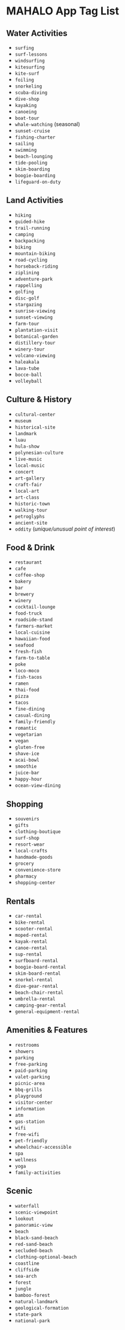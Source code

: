# MAHALO App Tag List

## Water Activities
*   `surfing`
*   `surf-lessons`
*   `windsurfing`
*   `kitesurfing`
*   `kite-surf`
*   `foiling`
*   `snorkeling`
*   `scuba-diving`
*   `dive-shop`
*   `kayaking`
*   `canoeing`
*   `boat-tour`
*   `whale-watching` (seasonal)
*   `sunset-cruise`
*   `fishing-charter`
*   `sailing`
*   `swimming`
*   `beach-lounging`
*   `tide-pooling`
*   `skim-boarding`
*   `boogie-boarding`
*   `lifeguard-on-duty`

## Land Activities
*   `hiking`
*   `guided-hike`
*   `trail-running`
*   `camping`
*   `backpacking`
*   `biking`
*   `mountain-biking`
*   `road-cycling`
*   `horseback-riding`
*   `ziplining`
*   `adventure-park`
*   `rappelling`
*   `golfing`
*   `disc-golf`
*   `stargazing`
*   `sunrise-viewing`
*   `sunset-viewing`
*   `farm-tour`
*   `plantation-visit`
*   `botanical-garden`
*   `distillery-tour`
*   `winery-tour`
*   `volcano-viewing`
*   `haleakala`
*   `lava-tube`
*   `bocce-ball`
*   `volleyball`

## Culture & History
*   `cultural-center`
*   `museum`
*   `historical-site`
*   `landmark`
*   `luau`
*   `hula-show`
*   `polynesian-culture`
*   `live-music`
*   `local-music`
*   `concert`
*   `art-gallery`
*   `craft-fair`
*   `local-art`
*   `art-class`
*   `historic-town`
*   `walking-tour`
*   `petroglyphs`
*   `ancient-site`
*   `oddity` (*unique/unusual point of interest*)

## Food & Drink
*   `restaurant`
*   `cafe`
*   `coffee-shop`
*   `bakery`
*   `bar`
*   `brewery`
*   `winery`
*   `cocktail-lounge`
*   `food-truck`
*   `roadside-stand`
*   `farmers-market`
*   `local-cuisine`
*   `hawaiian-food`
*   `seafood`
*   `fresh-fish`
*   `farm-to-table`
*   `poke`
*   `loco-moco`
*   `fish-tacos`
*   `ramen`
*   `thai-food`
*   `pizza`
*   `tacos`
*   `fine-dining`
*   `casual-dining`
*   `family-friendly`
*   `romantic`
*   `vegetarian`
*   `vegan`
*   `gluten-free`
*   `shave-ice`
*   `acai-bowl`
*   `smoothie`
*   `juice-bar`
*   `happy-hour`
*   `ocean-view-dining`

## Shopping
*   `souvenirs`
*   `gifts`
*   `clothing-boutique`
*   `surf-shop`
*   `resort-wear`
*   `local-crafts`
*   `handmade-goods`
*   `grocery`
*   `convenience-store`
*   `pharmacy`
*   `shopping-center`

## Rentals
*   `car-rental`
*   `bike-rental`
*   `scooter-rental`
*   `moped-rental`
*   `kayak-rental`
*   `canoe-rental`
*   `sup-rental`
*   `surfboard-rental`
*   `boogie-board-rental`
*   `skim-board-rental`
*   `snorkel-rental`
*   `dive-gear-rental`
*   `beach-chair-rental`
*   `umbrella-rental`
*   `camping-gear-rental`
*   `general-equipment-rental`

## Amenities & Features
*   `restrooms`
*   `showers`
*   `parking`
*   `free-parking`
*   `paid-parking`
*   `valet-parking`
*   `picnic-area`
*   `bbq-grills`
*   `playground`
*   `visitor-center`
*   `information`
*   `atm`
*   `gas-station`
*   `wifi`
*   `free-wifi`
*   `pet-friendly`
*   `wheelchair-accessible`
*   `spa`
*   `wellness`
*   `yoga`
*   `family-activities`

## Scenic
*   `waterfall`
*   `scenic-viewpoint`
*   `lookout`
*   `panoramic-view`
*   `beach`
*   `black-sand-beach`
*   `red-sand-beach`
*   `secluded-beach`
*   `clothing-optional-beach`
*   `coastline`
*   `cliffside`
*   `sea-arch`
*   `forest`
*   `jungle`
*   `bamboo-forest`
*   `natural-landmark`
*   `geological-formation`
*   `state-park`
*   `national-park`